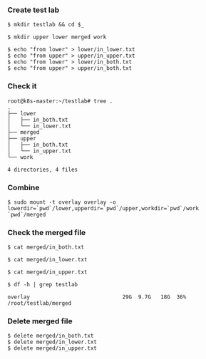### Create test lab

```shell
$ mkdir testlab && cd $_

$ mkdir upper lower merged work

$ echo "from lower" > lower/in_lower.txt
$ echo "from upper" > upper/in_upper.txt
$ echo "from lower" > lower/in_both.txt
$ echo "from upper" > upper/in_both.txt
```

### Check it

```log
root@k8s-master:~/testlab# tree .
.
├── lower
│   ├── in_both.txt
│   └── in_lower.txt
├── merged
├── upper
│   ├── in_both.txt
│   └── in_upper.txt
└── work

4 directories, 4 files
```

### Combine

```shell
$ sudo mount -t overlay overlay -o lowerdir=`pwd`/lower,upperdir=`pwd`/upper,workdir=`pwd`/work `pwd`/merged
```

### Check the merged file

```shell
$ cat merged/in_both.txt

$ cat merged/in_lower.txt

$ cat merged/in_upper.txt
```

```shell
$ df -h | grep testlab

overlay                             29G  9.7G   18G  36% /root/testlab/merged
```

### Delete merged file

```shell
$ delete merged/in_both.txt
$ delete merged/in_lower.txt
$ delete merged/in_upper.txt
```